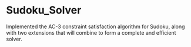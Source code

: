 # Sudoku_Solver
Implemented the AC-3 constraint satisfaction algorithm for Sudoku, along with two extensions that will combine to form a complete and efficient solver.
